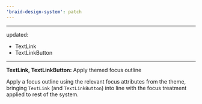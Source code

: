 ```yaml
---
'braid-design-system': patch
---
```


---
updated:
  - TextLink
  - TextLinkButton
---

**TextLink, TextLinkButton:** Apply themed focus outline

Apply a focus outline using the relevant focus attributes from the theme, bringing `TextLink` (and `TextLinkButton`) into line with the focus treatment applied to rest of the system.

